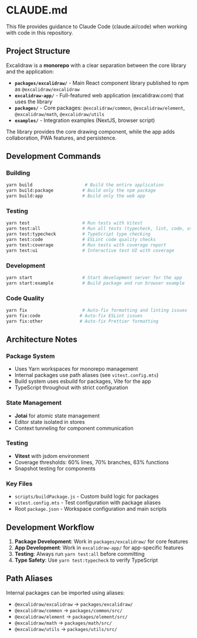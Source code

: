 # CLAUDE.md

This file provides guidance to Claude Code (claude.ai/code) when working with code in this repository.

## Project Structure

Excalidraw is a **monorepo** with a clear separation between the core library and the application:

- **`packages/excalidraw/`** - Main React component library published to npm as `@excalidraw/excalidraw`
- **`excalidraw-app/`** - Full-featured web application (excalidraw.com) that uses the library
- **`packages/`** - Core packages: `@excalidraw/common`, `@excalidraw/element`, `@excalidraw/math`, `@excalidraw/utils`
- **`examples/`** - Integration examples (NextJS, browser script)

The library provides the core drawing component, while the app adds collaboration, PWA features, and persistence.

## Development Commands

### Building
```bash
yarn build                    # Build the entire application
yarn build:package           # Build only the npm package
yarn build:app               # Build only the web app
```

### Testing
```bash
yarn test                    # Run tests with Vitest
yarn test:all                # Run all tests (typecheck, lint, code, other)
yarn test:typecheck          # TypeScript type checking
yarn test:code               # ESLint code quality checks
yarn test:coverage           # Run tests with coverage report
yarn test:ui                 # Interactive test UI with coverage
```

### Development
```bash
yarn start                   # Start development server for the app
yarn start:example           # Build package and run browser example
```

### Code Quality
```bash
yarn fix                     # Auto-fix formatting and linting issues
yarn fix:code               # Auto-fix ESLint issues
yarn fix:other              # Auto-fix Prettier formatting
```

## Architecture Notes

### Package System
- Uses Yarn workspaces for monorepo management
- Internal packages use path aliases (see `vitest.config.mts`)
- Build system uses esbuild for packages, Vite for the app
- TypeScript throughout with strict configuration

### State Management
- **Jotai** for atomic state management
- Editor state isolated in stores
- Context tunneling for component communication

### Testing
- **Vitest** with jsdom environment
- Coverage thresholds: 60% lines, 70% branches, 63% functions
- Snapshot testing for components

### Key Files
- `scripts/buildPackage.js` - Custom build logic for packages
- `vitest.config.mts` - Test configuration with package aliases
- Root `package.json` - Workspace configuration and main scripts

## Development Workflow

1. **Package Development**: Work in `packages/excalidraw/` for core features
2. **App Development**: Work in `excalidraw-app/` for app-specific features
3. **Testing**: Always run `yarn test:all` before committing
4. **Type Safety**: Use `yarn test:typecheck` to verify TypeScript

## Path Aliases

Internal packages can be imported using aliases:
- `@excalidraw/excalidraw` → `packages/excalidraw/`
- `@excalidraw/common` → `packages/common/src/`
- `@excalidraw/element` → `packages/element/src/`
- `@excalidraw/math` → `packages/math/src/`
- `@excalidraw/utils` → `packages/utils/src/`